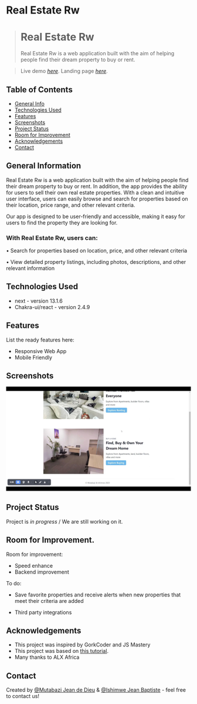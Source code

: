 # Real Estate Rw 
> # Real Estate Rw 
> Real Estate Rw is a web application built with the aim of helping people find their dream property to buy or rent.

> Live demo [_here_](https://www.awesomescreenshot.com/video/14744642?key=6d01da484726d73106ec70c246edbacb).
> Landing page [_here_](https://real-estate-rw-landing-page.vercel.app/).

## Table of Contents
* [General Info](#general-information)
* [Technologies Used](#technologies-used)
* [Features](#features)
* [Screenshots](#screenshots)
* [Project Status](#project-status)
* [Room for Improvement](#room-for-improvement)
* [Acknowledgements](#acknowledgements)
* [Contact](#contact)
<!-- * [License](#license) -->


## General Information
Real Estate Rw is a web application built with the aim of helping people find their dream property to buy or rent. In addition, the app provides the ability for users to sell their own real estate properties. With a clean and intuitive user interface, users can easily browse and search for properties based on their location, price range, and other relevant criteria.

Our app is designed to be user-friendly and accessible, making it easy for users to find the property they are looking for. 


### With Real Estate Rw, users can:

• Search for properties based on location, price, and other relevant criteria

• View detailed property listings, including photos, descriptions, and other relevant information

## Technologies Used
- next - version 13.1.6
- Chakra-ui/react - version 2.4.9


## Features
List the ready features here:
- Responsive Web App 
- Mobile Friendly 



## Screenshots
![screenshot](./screenshot/IMG-20230216-014832.jpg)



## Project Status
Project is  _in progress_ / 
We are still working on it.


## Room for Improvement.

Room for improvement:
-  Speed enhance
-  Backend improvement



To do:
- Save favorite properties and receive alerts when new properties that meet their criteria are added

- Third party integrations


## Acknowledgements
- This project was inspired by GorkCoder and JS Mastery
- This project was based on [this tutorial](https://youtu.be/iqfxu4s6i4Y).
- Many thanks to ALX Africa


## Contact
Created by [@Mutabazi Jean de Dieu](mailto:mutajean30@gmail.com/) & [@Ishimwe Jean Baptiste](https://linktr.ee/hbapte/) - feel free to contact us!


<!-- Optional -->
<!-- ## License -->
<!-- This project is open source and available under the [... License](). -->

<!-- You don't have to include all sections - just the one's relevant to your project -->
